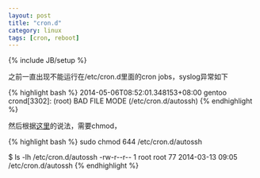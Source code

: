 ```yaml
---
layout: post
title: "cron.d"
category: linux
tags: [cron, reboot]
---
```

{% include JB/setup %}

之前一直出现不能运行在/etc/cron.d里面的cron jobs，syslog异常如下

{% highlight bash %}
2014-05-06T08:52:01.348153+08:00 gentoo crond[3302]: (root) BAD FILE MODE (/etc/cron.d/autossh)
{% endhighlight %}

然后根据[这里](http://www.cyberciti.biz/faq/unix-linux-cron-bad-file-mode-error/)的说法，需要chmod，

{% highlight bash %}
sudo chmod 644 /etc/cron.d/autossh

$ ls -lh /etc/cron.d/autossh
-rw-r--r-- 1 root root 77 2014-03-13 09:05 /etc/cron.d/autossh
{% endhighlight %}

